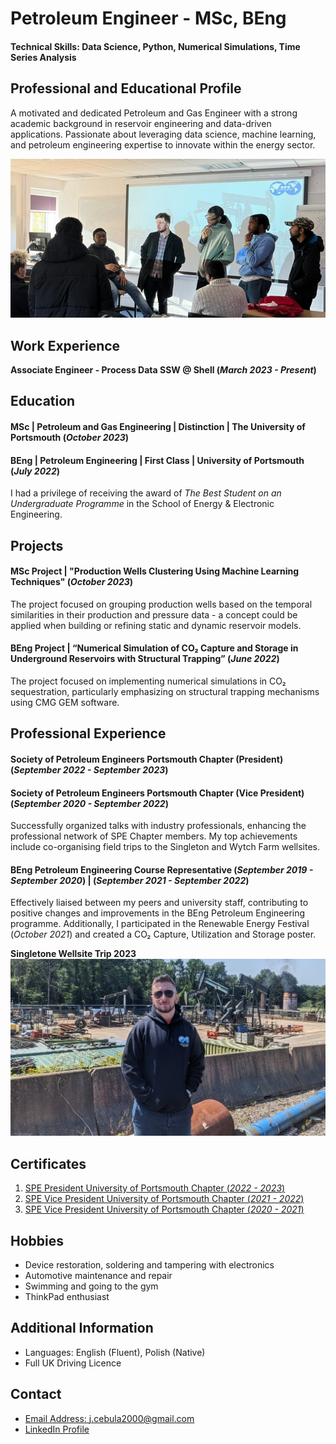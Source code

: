 # Petroleum Engineer - MSc, BEng




#### Technical Skills: Data Science, Python, Numerical Simulations, Time Series Analysis




## Professional and Educational Profile
A motivated and dedicated Petroleum and Gas Engineer with a strong academic background in reservoir engineering and data-driven applications. Passionate about leveraging data science, machine learning, and petroleum engineering expertise to innovate within the energy sector.


![SPE](/assets/img/jakubspe2.jpg)




## Work Experience

**Associate Engineer - Process Data SSW @ Shell (_March 2023 - Present_)**




## Education								       		
#### MSc |  Petroleum and Gas Engineering | Distinction | The University of Portsmouth (_October 2023_)

#### BEng |  Petroleum Engineering | First Class | University of Portsmouth (_July 2022_)

I had a privilege of receiving the award of _The Best Student on an Undergraduate Programme_ in the School of Energy & Electronic Engineering.




## Projects

#### MSc Project | "Production Wells Clustering Using Machine Learning Techniques" (_October 2023_)
The project focused on grouping production wells based on the temporal similarities in their production and pressure data - a concept could be applied when building or refining static and dynamic reservoir models. 

#### BEng Project | “Numerical Simulation of CO₂ Capture and Storage in Underground Reservoirs with Structural Trapping” (_June 2022_)
The project focused on implementing numerical simulations in CO₂ sequestration, particularly emphasizing on structural trapping mechanisms using CMG GEM software.




## Professional Experience

#### Society of Petroleum Engineers Portsmouth Chapter (President) (_September 2022 - September 2023_)

#### Society of Petroleum Engineers Portsmouth Chapter (Vice President) (_September 2020 - September 2022_)

Successfully organized talks with industry professionals, enhancing the professional network of SPE Chapter members. My top achievements include co-organising field trips to the Singleton and Wytch Farm wellsites.
 
#### BEng Petroleum Engineering Course Representative (_September 2019 - September 2020_) | (_September 2021 - September 2022_)

Effectively liaised between my peers and university staff, contributing to positive changes and improvements in the BEng Petroleum Engineering programme. Additionally, I  participated in the Renewable Energy Festival (_October 2021_) and created a CO₂ Capture, Utilization and Storage poster.




**Singletone Wellsite Trip 2023**
![Singleton JMC](/assets/img/singleton2.jpg)




## Certificates
1. [SPE President University of Portsmouth Chapter (_2022 - 2023_)](/assets/cert/SPE-P.pdf)
2. [SPE Vice President University of Portsmouth Chapter (_2021 - 2022_)](/assets/cert/SPE-VP2.pdf)
3. [SPE Vice President University of Portsmouth Chapter (_2020 - 2021_)](/assets/cert/SPE-VP.pdf)




## Hobbies
- Device restoration, soldering and tampering with electronics
- Automotive maintenance and repair
- Swimming and going to the gym
- ThinkPad enthusiast 




## Additional Information
- Languages: English (Fluent), Polish (Native)
- Full UK Driving Licence


## Contact
- [Email Address: j.cebula2000@gmail.com](mailto:j.cebula2000@gmail.com?subject=Test)
- [LinkedIn Profile](https://linkedin.com/in/jakub-marek-cebula)
